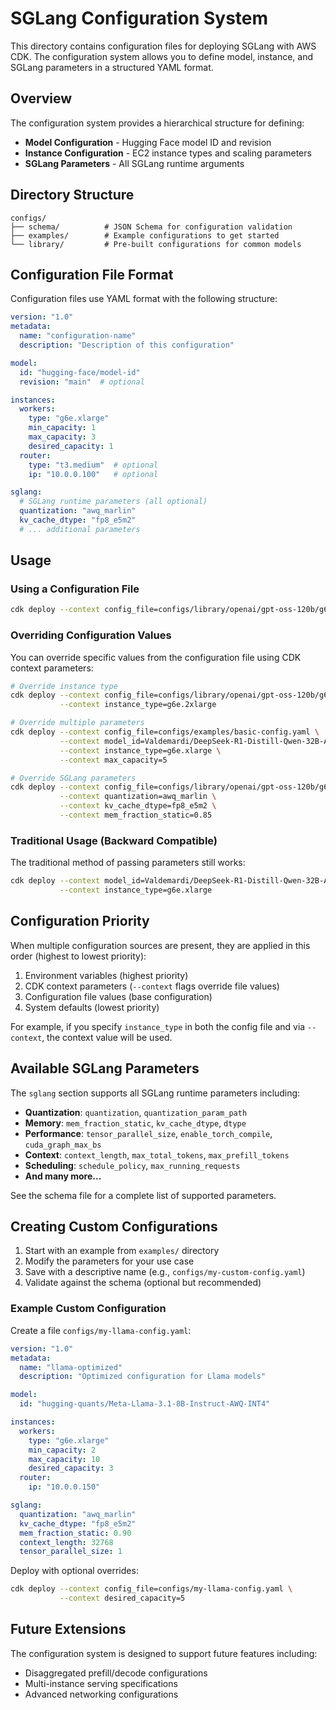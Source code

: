 # SGLang Configuration System

This directory contains configuration files for deploying SGLang with AWS CDK. The configuration system allows you to define model, instance, and SGLang parameters in a structured YAML format.

## Overview

The configuration system provides a hierarchical structure for defining:
- **Model Configuration** - Hugging Face model ID and revision
- **Instance Configuration** - EC2 instance types and scaling parameters
- **SGLang Parameters** - All SGLang runtime arguments

## Directory Structure

```
configs/
├── schema/          # JSON Schema for configuration validation
├── examples/        # Example configurations to get started
└── library/         # Pre-built configurations for common models
```

## Configuration File Format

Configuration files use YAML format with the following structure:

```yaml
version: "1.0"
metadata:
  name: "configuration-name"
  description: "Description of this configuration"

model:
  id: "hugging-face/model-id"
  revision: "main"  # optional

instances:
  workers:
    type: "g6e.xlarge"
    min_capacity: 1
    max_capacity: 3
    desired_capacity: 1
  router:
    type: "t3.medium"  # optional
    ip: "10.0.0.100"   # optional

sglang:
  # SGLang runtime parameters (all optional)
  quantization: "awq_marlin"
  kv_cache_dtype: "fp8_e5m2"
  # ... additional parameters
```

## Usage

### Using a Configuration File

```bash
cdk deploy --context config_file=configs/library/openai/gpt-oss-120b/g6e-12xlarge.yaml
```

### Overriding Configuration Values

You can override specific values from the configuration file using CDK context parameters:

```bash
# Override instance type
cdk deploy --context config_file=configs/library/openai/gpt-oss-120b/g6e-12xlarge.yaml \
           --context instance_type=g6e.2xlarge

# Override multiple parameters
cdk deploy --context config_file=configs/examples/basic-config.yaml \
           --context model_id=Valdemardi/DeepSeek-R1-Distill-Qwen-32B-AWQ \
           --context instance_type=g6e.xlarge \
           --context max_capacity=5

# Override SGLang parameters
cdk deploy --context config_file=configs/library/openai/gpt-oss-120b/g6e-12xlarge.yaml \
           --context quantization=awq_marlin \
           --context kv_cache_dtype=fp8_e5m2 \
           --context mem_fraction_static=0.85
```

### Traditional Usage (Backward Compatible)

The traditional method of passing parameters still works:

```bash
cdk deploy --context model_id=Valdemardi/DeepSeek-R1-Distill-Qwen-32B-AWQ \
           --context instance_type=g6e.xlarge
```

## Configuration Priority

When multiple configuration sources are present, they are applied in this order (highest to lowest priority):
1. Environment variables (highest priority)
2. CDK context parameters (`--context` flags override file values)
3. Configuration file values (base configuration)
4. System defaults (lowest priority)

For example, if you specify `instance_type` in both the config file and via `--context`, the context value will be used.

## Available SGLang Parameters

The `sglang` section supports all SGLang runtime parameters including:

- **Quantization**: `quantization`, `quantization_param_path`
- **Memory**: `mem_fraction_static`, `kv_cache_dtype`, `dtype`
- **Performance**: `tensor_parallel_size`, `enable_torch_compile`, `cuda_graph_max_bs`
- **Context**: `context_length`, `max_total_tokens`, `max_prefill_tokens`
- **Scheduling**: `schedule_policy`, `max_running_requests`
- **And many more...**

See the schema file for a complete list of supported parameters.

## Creating Custom Configurations

1. Start with an example from `examples/` directory
2. Modify the parameters for your use case
3. Save with a descriptive name (e.g., `configs/my-custom-config.yaml`)
4. Validate against the schema (optional but recommended)

### Example Custom Configuration

Create a file `configs/my-llama-config.yaml`:

```yaml
version: "1.0"
metadata:
  name: "llama-optimized"
  description: "Optimized configuration for Llama models"

model:
  id: "hugging-quants/Meta-Llama-3.1-8B-Instruct-AWQ-INT4"

instances:
  workers:
    type: "g6e.xlarge"
    min_capacity: 2
    max_capacity: 10
    desired_capacity: 3
  router:
    ip: "10.0.0.150"

sglang:
  quantization: "awq_marlin"
  kv_cache_dtype: "fp8_e5m2"
  mem_fraction_static: 0.90
  context_length: 32768
  tensor_parallel_size: 1
```

Deploy with optional overrides:

```bash
cdk deploy --context config_file=configs/my-llama-config.yaml \
           --context desired_capacity=5
```

## Future Extensions

The configuration system is designed to support future features including:
- Disaggregated prefill/decode configurations
- Multi-instance serving specifications
- Advanced networking configurations
